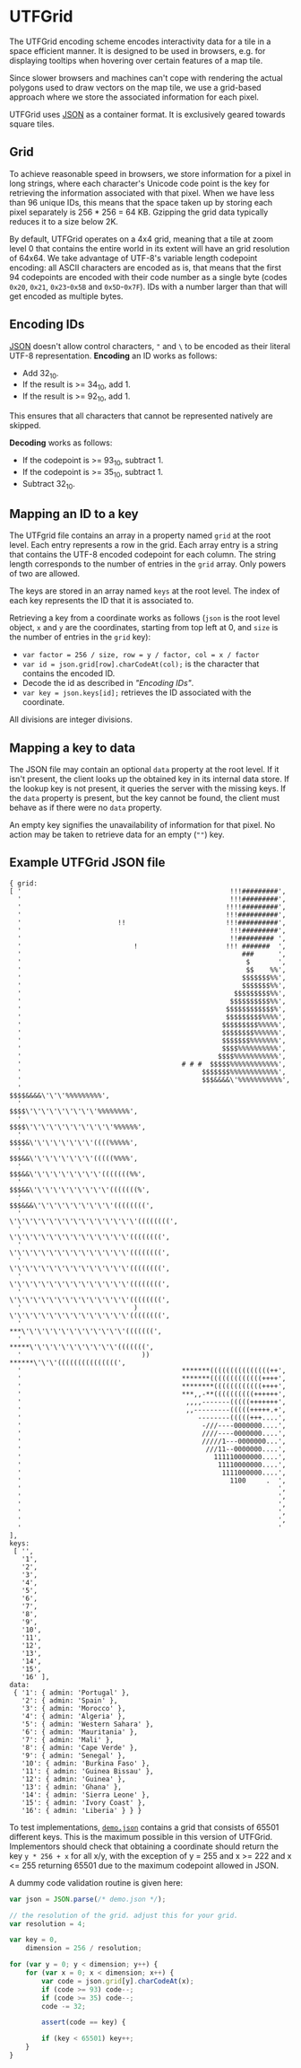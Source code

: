 # UTFGrid

The UTFGrid encoding scheme encodes interactivity data for a tile in a space
efficient manner. It is designed to be used in browsers, e.g. for displaying
tooltips when hovering over certain features of a map tile.

Since slower browsers and machines can't cope with rendering the actual
polygons used to draw vectors on the map tile, we use a grid-based approach
where we store the associated information for each pixel.

UTFGrid uses [JSON](http://en.wikipedia.org/wiki/JSON) as a container format.
It is exclusively geared towards square tiles.

## Grid

To achieve reasonable speed in browsers, we store information for a pixel in
long strings, where each character's Unicode code point is the key for retrieving
the information associated with that pixel. When we have less than 96 unique
IDs, this means that the space taken up by storing each pixel separately is
256 * 256 = 64 KB. Gzipping the grid data typically reduces it to a size below 2K.

By default, UTFGrid operates on a 4x4 grid, meaning that a tile at zoom level
0 that contains the entire world in its extent will have an grid resolution
of 64x64. We take advantage of UTF-8's variable length codepoint encoding:
all ASCII characters are encoded as is, that means that the first 94 codepoints
are encoded with their code number as a single byte (codes `0x20`, `0x21`,
`0x23`-`0x5B` and `0x5D`-`0x7F`).
IDs with a number larger than that will get encoded as multiple bytes.

## Encoding IDs

[JSON](http://www.ietf.org/rfc/rfc4627) doesn't allow control characters, `"`
and `\` to be encoded as their literal UTF-8 representation. **Encoding** an
ID works as follows:

* Add 32<sub>10</sub>.
* If the result is >= 34<sub>10</sub>, add 1.
* If the result is >= 92<sub>10</sub>, add 1.

This ensures that all characters that cannot be represented natively are skipped.

**Decoding** works as follows:

* If the codepoint is >= 93<sub>10</sub>, subtract 1.
* If the codepoint is >= 35<sub>10</sub>, subtract 1.
* Subtract 32<sub>10</sub>.

## Mapping an ID to a key

The UTFgrid file contains an array in a property named `grid` at the root level.
Each entry represents a row in the grid. Each array entry is a string that
contains the UTF-8 encoded codepoint for each column. The string length
corresponds to the number of entries in the `grid` array. Only powers of two are allowed.

The keys are stored in an array named `keys` at the root level. The index of
each key represents the ID that it is associated to.

Retrieving a key from a coordinate works as follows (`json` is the root level
object, `x` and `y` are the coordinates, starting from top left at 0, and
`size` is the number of entries in the `grid` key):

* `var factor = 256 / size, row = y / factor, col = x / factor`
* `var id = json.grid[row].charCodeAt(col);` is the character that contains the encoded ID.
* Decode the id as described in *"Encoding IDs"*.
* `var key = json.keys[id];` retrieves the ID associated with the coordinate.

All divisions are integer divisions.

## Mapping a key to data

The JSON file may contain an optional `data` property at the root level.
If it isn't present, the client looks up the obtained key in its internal data
store. If the lookup key is not present, it queries the server with the
missing keys. If the `data` property is present, but the key cannot be found,
the client must behave as if there were no `data` property.

An empty key signifies the unavailability of information for that pixel.
No action may be taken to retrieve data for an empty (`""`) key.


## Example UTFGrid JSON file

    { grid:
    [ '                                                    !!!#########',
      '                                                    !!!#########',
      '                                                   !!!!#########',
      '                                                   !!!##########',
      '                        !!                         !!!##########',
      '                                                    !!!#########',
      '                                                    !!######### ',
      '                            !                      !!! #######  ',
      '                                                       ###      ',
      '                                                        $       ',
      '                                                        $$    %%',
      '                                                       $$$$$$$%%',
      '                                                       $$$$$$$%%',
      '                                                     $$$$$$$$$%%',
      '                                                    $$$$$$$$$$%%',
      '                                                   $$$$$$$$$$$$%',
      '                                                   $$$$$$$$$%%%%',
      '                                                  $$$$$$$$$%%%%%',
      '                                                  $$$$$$$$%%%%%%',
      '                                                  $$$$$$$%%%%%%%',
      '                                                  $$$$%%%%%%%%%%',
      '                                                 $$$$%%%%%%%%%%%',
      '                                        # # #  $$$$$%%%%%%%%%%%%',
      '                                             $$$$$$$%%%%%%%%%%%%',
      '                                             $$$&&&&\'%%%%%%%%%%%',
      '                                            $$$$&&&&\'\'\'%%%%%%%%%',
      '                                           $$$$\'\'\'\'\'\'\'\'\'%%%%%%%%',
      '                                           $$$$\'\'\'\'\'\'\'\'\'\'\'%%%%%%',
      '                                          $$$$&\'\'\'\'\'\'\'\'((((%%%%%',
      '                                          $$$&&\'\'\'\'\'\'\'\'(((((%%%%',
      '                                         $$$&&\'\'\'\'\'\'\'\'\'(((((((%%',
      '                                         $$$&&\'\'\'\'\'\'\'\'\'\'(((((((%',
      '                                        $$$&&&\'\'\'\'\'\'\'\'\'\'((((((((',
      '                                        \'\'\'\'\'\'\'\'\'\'\'\'\'\'\'\'((((((((',
      '                                         \'\'\'\'\'\'\'\'\'\'\'\'\'\'\'((((((((',
      '                                         \'\'\'\'\'\'\'\'\'\'\'\'\'\'\'((((((((',
      '                                         \'\'\'\'\'\'\'\'\'\'\'\'\'\'\'((((((((',
      '                                         \'\'\'\'\'\'\'\'\'\'\'\'\'\'\'((((((((',
      '                                         \'\'\'\'\'\'\'\'\'\'\'\'\'\'\'((((((((',
      '                            )            \'\'\'\'\'\'\'\'\'\'\'\'\'\'\'((((((((',
      '                                         ***\'\'\'\'\'\'\'\'\'\'\'\'\'(((((((',
      '                                         *****\'\'\'\'\'\'\'\'\'\'\'(((((((',
      '                              ))        ******\'\'\'(((((((((((((((',
      '                                        *******(((((((((((((((++',
      '                                        *******(((((((((((((++++',
      '                                        ********((((((((((((++++',
      '                                        ***,,-**((((((((((++++++',
      '                                         ,,,,-------(((((+++++++',
      '                                         ,,---------(((((+++++.+',
      '                                            --------(((((+++....',
      '                                             -///----0000000....',
      '                                             ////----0000000....',
      '                                             /////1---0000000...',
      '                                              ///11--0000000....',
      '                                                111110000000....',
      '                                                 11110000000....',
      '                                                  1111000000....',
      '                                                    1100     .  ',
      '                                                                ',
      '                                                                ',
      '                                                                ',
      '                                                                ',
      '                                                                ',
      '                                                                ' ],
    keys:
     [ '',
       '1',
       '2',
       '3',
       '4',
       '5',
       '6',
       '7',
       '8',
       '9',
       '10',
       '11',
       '12',
       '13',
       '14',
       '15',
       '16' ],
    data:
     { '1': { admin: 'Portugal' },
       '2': { admin: 'Spain' },
       '3': { admin: 'Morocco' },
       '4': { admin: 'Algeria' },
       '5': { admin: 'Western Sahara' },
       '6': { admin: 'Mauritania' },
       '7': { admin: 'Mali' },
       '8': { admin: 'Cape Verde' },
       '9': { admin: 'Senegal' },
       '10': { admin: 'Burkina Faso' },
       '11': { admin: 'Guinea Bissau' },
       '12': { admin: 'Guinea' },
       '13': { admin: 'Ghana' },
       '14': { admin: 'Sierra Leone' },
       '15': { admin: 'Ivory Coast' },
       '16': { admin: 'Liberia' } } }

To test implementations, [`demo.json`](https://github.com/mapbox/mbtiles-spec/blob/master/1.1/demo.json) contains a grid that consists of 65501 different keys. This is the maximum possible in this version of UTFGrid. Implementors should check that obtaining a coordinate should return the key `y * 256 + x` for all x/y, with the exception of y = 255 and x >= 222 and x <= 255 returning 65501 due to the maximum codepoint allowed in JSON.

A dummy code validation routine is given here:

```javascript
var json = JSON.parse(/* demo.json */);

// the resolution of the grid. adjust this for your grid.
var resolution = 4;

var key = 0,
    dimension = 256 / resolution;

for (var y = 0; y < dimension; y++) {
    for (var x = 0; x < dimension; x++) {
        var code = json.grid[y].charCodeAt(x);
        if (code >= 93) code--;
        if (code >= 35) code--;
        code -= 32;

        assert(code == key) {

        if (key < 65501) key++;
    }
}
```
